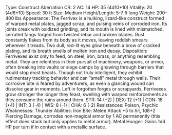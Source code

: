 Type: Construct Aberration
CR: 2
AC: 14
HP: 35 (4d10+10)
Vitality: 20 (4d6+10)
Speed: 30 ft
Size: Medium
Height/Length: 5-7 ft long
Weight: 200-400 lbs
Appearance: The Ferrivex is a hulking, lizard-like construct formed of warped metal plates, jagged scrap, and pulsing veins of corroded iron. Its joints creak with oxidized grinding, and its mouth is lined with mismatched, serrated fangs forged from twisted rebar and broken blades. Rust constantly flakes from its body as it moves, leaving reddish smears wherever it treads. Two dull, red-lit eyes glow beneath a brow of cracked plating, and its breath smells of molten iron and decay.
Disposition: Ferrivexes exist only to feed, on steel, iron, brass, or anything resembling metal. They are relentless in their pursuit of machinery, weapons, or armor, often breaking into vaults or siege camps by gnawing through barriers that would stop most beasts. Though not truly intelligent, they exhibit rudimentary tracking behavior and can "smell" metal through walls. Their corrosive bite is feared by adventurers, as even a glancing wound can dissolve gear in moments. Left in forgotten forges or scrapyards, Ferrivexes grow stronger the longer they feast, swelling with warped reinforcements as they consume the ruins around them.
STR: 14 (+2) | DEX: 12 (+1) | CON: 18 (+4) | INT: 3 (-4) | WIS: 8 (-1) | CHA: 6 (-2)
Resistances: Poison, Psychic
Weaknesses: Thunder
Abilities:
Iron Bite: Melee Attack +5 to hit, 1d8+2 Piercing Damage, corrodes non-magical armor by 1 AC permanently (this effect does stack but only applies to metal armor).
Metal Hunger: Gains 1d6 HP per turn if in contact with a metallic surface.
